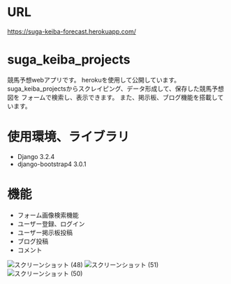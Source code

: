 # URL
https://suga-keiba-forecast.herokuapp.com/

# suga_keiba_projects
競馬予想webアプリです。 
herokuを使用して公開しています。 
suga_keiba_projectsからスクレイピング、データ形成して、保存した競馬予想図を
フォームで検索し、表示できます。 
また、掲示板、ブログ機能を搭載しています。 
 
# 使用環境、ライブラリ
* Django                    3.2.4
* django-bootstrap4         3.0.1

# 機能
* フォーム画像検索機能
* ユーザー登録、ログイン
* ユーザー掲示板投稿
* ブログ投稿
* コメント


![スクリーンショット (48)](https://user-images.githubusercontent.com/80620513/125235721-ddd1c100-e31d-11eb-9ef1-1fd163d2439a.png)
![スクリーンショット (51)](https://user-images.githubusercontent.com/80620513/125235881-212c2f80-e31e-11eb-9926-bb538118f762.png)
![スクリーンショット (50)](https://user-images.githubusercontent.com/80620513/125235731-e0341b00-e31d-11eb-9fbd-2ca22275ddb4.png)

